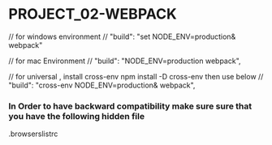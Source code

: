 # PROJECT_02-WEBPACK

// for windows environment
// "build": "set NODE_ENV=production& webpack"

// for mac Environment
// "build": "NODE_ENV=production webpack",

// for universal , install cross-env npm install -D cross-env then use below
// "build": "cross-env NODE_ENV=production& webpack",

### In Order to have backward compatibility make sure sure that you have the following hidden file

.browserslistrc
